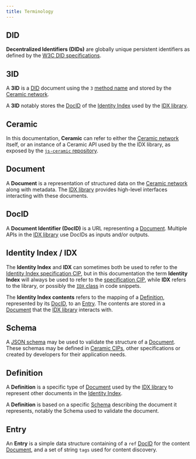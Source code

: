 ```yaml
---
title: Terminology
---
```


## DID

**Decentralized Identifiers (DIDs)** are globally unique persistent identifiers as defined by the [W3C DID specifications](https://www.w3.org/TR/did-core/).

## 3ID

A **3ID** is a [DID](#did) document using the `3` [method name](https://www.w3.org/TR/did-core/#did-syntax) and stored by the [Ceramic network](#ceramic).

A **3ID** notably stores the [DocID](#docid) of the [Identity Index](idx-terminology.md#identity-index--idx) used by the [IDX library](lib-getting-started.md).

## Ceramic

In this documentation, **Ceramic** can refer to either the [Ceramic network](https://www.ceramic.network/) itself, or an instance of a Ceramic API used by the the IDX library, as exposed by the [`js-ceramic` repository](https://github.com/ceramicnetwork/js-ceramic).

## Document

A **Document** is a representation of structured data on the [Ceramic network](#ceramic) along with metadata. The [IDX library](lib-getting-started.md) provides high-level interfaces interacting with these documents.

## DocID

A **Document Identifier (DocID)** is a URL representing a [Document](#document). Multiple APIs in the [IDX library](lib-getting-started.md) use DocIDs as inputs and/or outputs.

## Identity Index / IDX

The **Identity Index** and **IDX** can sometimes both be used to refer to the [Identity Index specification CIP](https://github.com/ceramicnetwork/CIP/issues/3), but in this documentation the term **Identity Index** will always be used to refer to the [specification CIP](https://github.com/ceramicnetwork/CIP/issues/3), while **IDX** refers to the library, or possibly the [`IDX` class](lib-apis.md#idx-class) in code snippets.

The **Identity Index contents** refers to the mapping of a [Definition](#definition), represented by its [DocID](#docid), to an [Entry](#entry).
The contents are stored in a [Document](#document) that the [IDX library](lib-getting-started.md) interacts with.

## Schema

A [JSON schema](https://json-schema.org/) may be used to validate the structure of a [Document](#document). These schemas may be defined in [Ceramic CIPs](https://github.com/ceramicnetwork/CIP), other specifications or created by developers for their application needs.

## Definition

A **Definition** is a specific type of [Document](#document) used by the [IDX library](lib-getting-started.md) to represent other documents in the [Identity Index](idx-terminology.md#identity-index--idx).

A **Definition** is based on a specific [Schema](#schema) describing the document it represents, notably the Schema used to validate the document.

## Entry

An **Entry** is a simple data structure containing of a `ref` [DocID](#docid) for the content [Document](#document), and a set of string `tags` used for content discovery.
